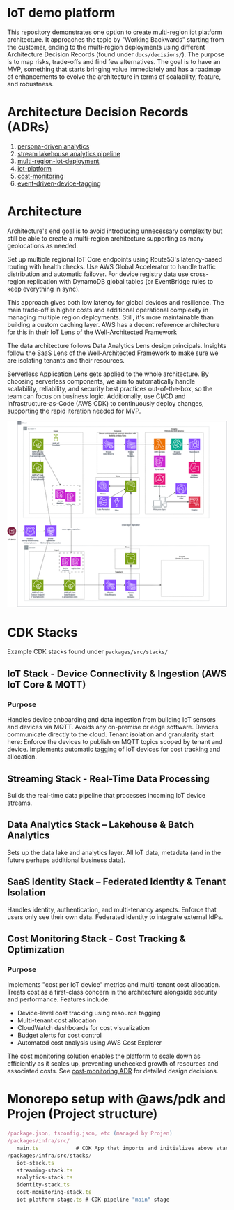 # IoT demo platform

This repository demonstrates one option to create multi-region iot platform architecture.
It approaches the topic by "Working Backwards" starting from the customer,
ending to the multi-region deployments using different Architecture Decision Records (found under `docs/decisions/`).
The purpose is to map risks, trade-offs and find few alternatives.
The goal is to have an MVP, something that starts bringing value immediately
and has a roadmap of enhancements to evolve the architecture in terms of scalability, feature, and robustness.

# Architecture Decision Records (ADRs)

1. [persona-driven analytics](docs/decisions/0001-persona-driven-analytics.md)
2. [stream lakehouse analytics pipeline](docs/decisions/0002-stream-lakehouse-analytics-pipeline.md)
3. [multi-region-iot-deployment](docs/decisions/0003-multi-region-iot-deployment.md)
4. [iot-platform](docs/decisions/0004-iot-platform.md)
5. [cost-monitoring](docs/decisions/0005-cost-monitoring.md)
6. [event-driven-device-tagging](docs/decisions/0006-event-driven-device-tagging.md)

# Architecture

Architecture's end goal is to avoid introducing unnecessary complexity 
but still be able to create a multi-region architecture supporting as many geolocations as needed.

Set up multiple regional IoT Core endpoints using Route53's latency-based routing with health checks.
Use AWS Global Accelerator to handle traffic distribution and automatic failover.
For device registry data use cross-region replication with DynamoDB global tables
(or EventBridge rules to keep everything in sync).

This approach gives both low latency for global devices and resilience.
The main trade-off is higher costs and additional operational complexity in managing multiple region deployments.
Still, it's more maintainable than building a custom caching layer.
AWS has a decent reference architecture for this in their IoT Lens of the Well-Architected Framework

The data architecture follows Data Analytics Lens design principals.
Insights follow the SaaS Lens of the Well-Architected Framework
to make sure we are isolating tenants and their resources.

Serverless Application Lens gets applied to the whole architecture.
By choosing serverless components, we aim to automatically handle scalability,
reliability, and security best practices out-of-the-box, so the team can focus on business logic.
Additionally, use CI/CD and Infrastructure-as-Code (AWS CDK) to continuously deploy changes,
supporting the rapid iteration needed for MVP.

![architecture](data-architecutre.svg "Proposed Architecture")

# CDK Stacks

Example CDK stacks found under `packages/src/stacks/`

## IoT Stack - Device Connectivity & Ingestion (AWS IoT Core & MQTT)

### Purpose
Handles device onboarding and data ingestion from building IoT sensors and devices via MQTT.
Avoids any on-premise or edge software.
Devices communicate directly to the cloud.
Tenant isolation and granularity start here: Enforce the devices to publish on MQTT topics scoped by tenant and device.
Implements automatic tagging of IoT devices for cost tracking and allocation.

## Streaming Stack - Real-Time Data Processing

Builds the real-time data pipeline that processes incoming IoT device streams.

## Data Analytics Stack – Lakehouse & Batch Analytics

Sets up the data lake and analytics layer. All IoT data, metadata (and in the future perhaps additional business data).

## SaaS Identity Stack – Federated Identity & Tenant Isolation

Handles identity, authentication, and multi-tenancy aspects.
Enforce that users only see their own data.
Federated identity to integrate external IdPs.

## Cost Monitoring Stack - Cost Tracking & Optimization

### Purpose
Implements "cost per IoT device" metrics and multi-tenant cost allocation.
Treats cost as a first-class concern in the architecture alongside security and performance.
Features include:
- Device-level cost tracking using resource tagging
- Multi-tenant cost allocation
- CloudWatch dashboards for cost visualization
- Budget alerts for cost control
- Automated cost analysis using AWS Cost Explorer

The cost monitoring solution enables the platform to scale down as efficiently as it scales up,
preventing unchecked growth of resources and associated costs.
See [cost-monitoring ADR](docs/decisions/0005-cost-monitoring.md) for detailed design decisions.

# Monorepo setup with @aws/pdk and Projen (Project structure)

```/.projenrc.ts        # Projen project definition
/package.json, tsconfig.json, etc (managed by Projen)
/packages/infra/src/
   main.ts            # CDK App that imports and initializes above stacks
/packages/infra/src/stacks/
   iot-stack.ts
   streaming-stack.ts
   analytics-stack.ts
   identity-stack.ts
   cost-monitoring-stack.ts
   iot-platform-stage.ts # CDK pipeline "main" stage
```
